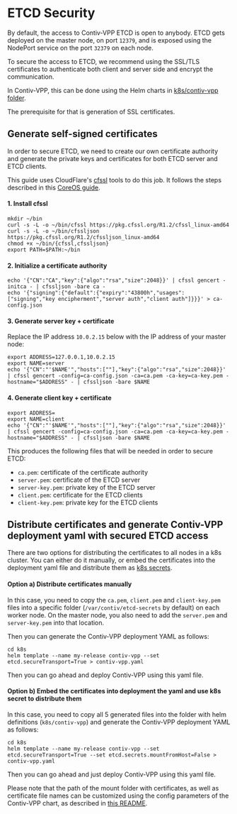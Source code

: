 # ETCD Security

By default, the access to Contiv-VPP ETCD is open to anybody. ETCD gets deployed
on the master node, on port `12379`, and is exposed using the NodePort service
on the port `32379` on each node.

To secure the access to ETCD, we recommend using the SSL/TLS certificates to authenticate
both client and server side and encrypt the communication.

In Contiv-VPP, this can be done using the Helm charts in [k8s/contiv-vpp folder](../../k8s/contiv-vpp).

The prerequisite for that is generation of SSL certificates.


## Generate self-signed certificates
In order to secure ETCD, we need to create our own certificate authority
and generate the private keys and certificates for both ETCD server and ETCD clients. 

This guide uses CloudFlare's [cfssl](https://github.com/cloudflare/cfssl) tools to do this job.
It follows the steps described in this [CoreOS guide](https://github.com/coreos/docs/blob/master/os/generate-self-signed-certificates.md).

#### 1. Install cfssl
```
mkdir ~/bin
curl -s -L -o ~/bin/cfssl https://pkg.cfssl.org/R1.2/cfssl_linux-amd64
curl -s -L -o ~/bin/cfssljson https://pkg.cfssl.org/R1.2/cfssljson_linux-amd64
chmod +x ~/bin/{cfssl,cfssljson}
export PATH=$PATH:~/bin
```

#### 2. Initialize a certificate authority
```
echo '{"CN":"CA","key":{"algo":"rsa","size":2048}}' | cfssl gencert -initca - | cfssljson -bare ca -
echo '{"signing":{"default":{"expiry":"43800h","usages":["signing","key encipherment","server auth","client auth"]}}}' > ca-config.json
```

#### 3. Generate server key + certificate
Replace the IP address `10.0.2.15` below with the IP address of your master node:
```
export ADDRESS=127.0.0.1,10.0.2.15
export NAME=server
echo '{"CN":"'$NAME'","hosts":[""],"key":{"algo":"rsa","size":2048}}' | cfssl gencert -config=ca-config.json -ca=ca.pem -ca-key=ca-key.pem -hostname="$ADDRESS" - | cfssljson -bare $NAME
```

#### 4. Generate client key + certificate
```
export ADDRESS=
export NAME=client
echo '{"CN":"'$NAME'","hosts":[""],"key":{"algo":"rsa","size":2048}}' | cfssl gencert -config=ca-config.json -ca=ca.pem -ca-key=ca-key.pem -hostname="$ADDRESS" - | cfssljson -bare $NAME
```

This produces the following files that will be needed in order to secure ETCD:
 - `ca.pem`: certificate of the certificate authority
 - `server.pem`: certificate of the ETCD server
 - `server-key.pem`: private key of the ETCD server
 - `client.pem`: certificate for the ETCD clients
 - `client-key.pem`: private key for the ETCD clients
 
 
## Distribute certificates and generate Contiv-VPP deployment yaml with secured ETCD access
There are two options for distributing the certificates to all nodes in a k8s cluster.
You can either do it manually, or embed the certificates into the deployment yaml file and 
distribute them as [k8s secrets](https://kubernetes.io/docs/concepts/configuration/secret/).

#### Option a) Distribute certificates manually
In this case, you need to copy the `ca.pem`, `client.pem` and `client-key.pem` files
into a specific folder (`/var/contiv/etcd-secrets` by default) on each worker node.
On the master node, you also need to add the `server.pem` and `server-key.pem` into that location.

Then you can generate the Contiv-VPP deployment YAML as follows:
```
cd k8s
helm template --name my-release contiv-vpp --set etcd.secureTransport=True > contiv-vpp.yaml
```
Then you can go ahead and deploy Contiv-VPP using this yaml file.

#### Option b) Embed the certificates into deployment the yaml and use k8s secret to distribute them
In this case, you need to copy all 5 generated files into the folder with helm definitions 
(`k8s/contiv-vpp`) and generate the Contiv-VPP deployment YAML as follows:
```
cd k8s
helm template --name my-release contiv-vpp --set etcd.secureTransport=True --set etcd.secrets.mountFromHost=False > contiv-vpp.yaml
```
Then you can go ahead and just deploy Contiv-VPP using this yaml file.


Please note that the path of the mount folder with certificates, as well as certificate 
file names can be customized using the config parameters of the Contiv-VPP chart, 
as described in [this README](../../k8s/contiv-vpp/README.md).
